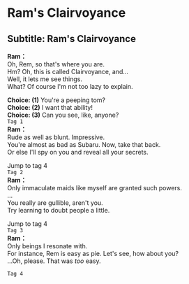 # Ram's Clairvoyance

  
## Subtitle: Ram's Clairvoyance
  
**Ram：**  
Oh, Rem, so that's where you are.  
Hm? Oh, this is called Clairvoyance, and...  
 Well, it lets me see things.  
What? Of course I'm not too lazy to explain.  
  
**Choice: (1)**  You're a peeping tom?  
**Choice: (2)**  I want that ability!  
**Choice: (3)**  Can you see, like, anyone?  
`Tag 1`  
**Ram：**  
Rude as well as blunt. Impressive.  
You're almost as bad as Subaru. Now, take that back.  
Or else I'll spy on you and reveal all your secrets.  
  
Jump to tag 4  
`Tag 2`  
**Ram：**  
Only immaculate maids like myself are granted such powers.  
...  
You really are gullible, aren't you.  
Try learning to doubt people a little.  
  
Jump to tag 4  
`Tag 3`  
**Ram：**  
Only beings I resonate with.  
For instance, Rem is easy as pie. Let's see, how about you?  
...Oh, please. That was *too* easy.  
  
`Tag 4`  
